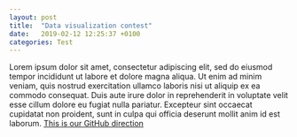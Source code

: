 ```yaml
---
layout: post
title:  "Data visualization contest"
date:   2019-02-12 12:25:37 +0100
categories: Test
---
```


Lorem ipsum dolor sit amet, consectetur adipiscing elit, sed do eiusmod tempor incididunt ut labore et dolore magna aliqua. Ut enim ad minim veniam, quis nostrud exercitation ullamco laboris nisi ut aliquip ex ea commodo consequat. Duis aute irure dolor in reprehenderit in voluptate velit esse cillum dolore eu fugiat nulla pariatur. Excepteur sint occaecat cupidatat non proident, sunt in culpa qui officia deserunt mollit anim id est laborum. [This is our GitHub direction][GitHub] 



[GitHub]: https://github.com/RUsersAsturias

